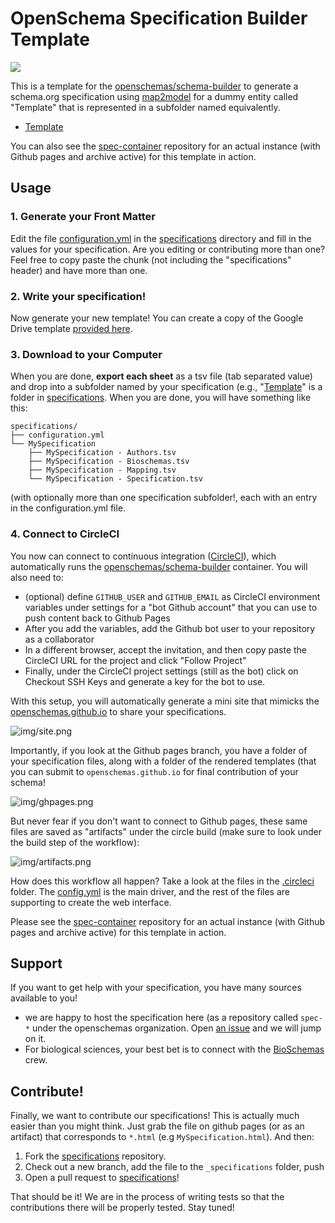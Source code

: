 # OpenSchema Specification Builder Template

<img style="max-width:200px" src="https://openschemas.github.io/assets/images/logos/openschemas/logo_hexagon.png">

This is a template for the [openschemas/schema-builder](https://www.github.com/openschemas/schema-builder)
to generate a schema.org specification using [map2model](https://www.github.com/openschemas/map2model) 
for a dummy entity called "Template" that is represented in a subfolder named equivalently.

 - [Template](specifications/Template)

You can also see the [spec-container](https://www.github.com/openschemas/spec-template) repository
for an actual instance (with Github pages and archive active) for this template in action.

## Usage

### 1. Generate your Front Matter
Edit the file [configuration.yml](specifications/configuration.yml) in 
the [specifications](specifications) directory and fill in the values for your
specification. Are you editing or contributing more than one? Feel free to copy paste the chunk
(not including the "specifications" header) and have more than one.

### 2. Write your specification!
Now generate your new template! You can create a copy of the Google Drive template [provided here](https://docs.google.com/spreadsheets/d/1seHDwKRwET_H8maRTMmdXG7M1deh23Y613TaJ2Pd3qc/edit?usp=sharing).

### 3. Download to your Computer
When you are done, **export each sheet** as a tsv file (tab separated value) and drop into a subfolder named by your specification (e.g., "[Template](specifications/Template)" is a folder in [specifications](specifications). When you are done, you will have something like this:

```
specifications/
├── configuration.yml
└── MySpecification
    ├── MySpecification - Authors.tsv
    ├── MySpecification - Bioschemas.tsv
    ├── MySpecification - Mapping.tsv
    └── MySpecification - Specification.tsv
```

(with optionally more than one specification subfolder!, each with an entry in the configuration.yml file.

### 4. Connect to CircleCI

You now can connect to continuous integration ([CircleCI](https://circleci.com/docs/enterprise/quick-start/#adding-a-project)), which automatically runs the [openschemas/schema-builder](https://hub.docker.com/r/openschemas/schema-builder) container. You will also need to:
   - (optional) define `GITHUB_USER` and `GITHUB_EMAIL` as CircleCI environment variables under settings for a "bot Github account" that you can use to push content back to Github Pages
   - After you add the variables, add the Github bot user to your repository as a collaborator
   - In a different browser, accept the invitation, and then copy paste the CircleCI URL for the project and click "Follow Project"
   - Finally, under the CircleCI project settings (still as the bot) click on Checkout SSH Keys and generate a key for the bot to use.

With this setup, you will automatically generate a mini site that mimicks the [openschemas.github.io](https://openschemas.github.io) to share your specifications.

![img/site.png](img/site.png)

Importantly, if you look at the Github pages branch, you have a folder of your specification files, 
along with a folder of the rendered templates (that you can submit to `openschemas.github.io` 
for final contribution of your schema!

![img/ghpages.png](img/ghpages.png)

But never fear if you don't want to connect to Github pages, these same files are saved as "artifacts"
under the circle build (make sure to look under the build step of the workflow):

![img/artifacts.png](img/artifacts.png)

How does this workflow all happen? Take a look at the files in the [.circleci](.circleci) folder. The 
[config.yml](.circleci/config.yml) is the main driver, and the rest of the files are supporting to create
the web interface.

Please see the [spec-container](https://www.github.com/openschemas/spec-template) repository
for an actual instance (with Github pages and archive active) for this template in action.

## Support
If you want to get help with your specification, you have many sources available to you!
 - we are happy to host the specification here (as a repository called `spec-*` under the openschemas organization. Open [an issue](https://www.github.com/openschemas/specifications/issues) and we will jump on it.
 - For biological sciences, your best bet is to connect with the [BioSchemas](http://bioschemas.org) crew. 

## Contribute!
Finally, we want to contribute our specifications! This is actually much easier than you
might think. Just grab the file on github pages (or as an artifact) that corresponds to `*.html` 
(e.g `MySpecification.html`). And then:

 1. Fork the [specifications](https://www.github.com/openschemas/specifications) repository.
 2. Check out a new branch, add the file to the `_specifications` folder, push
 3. Open a pull request to [specifications](https://www.github.com/openschemas/specifications)!

That should be it! We are in the process of writing tests so that the contributions there
will be properly tested. Stay tuned!
